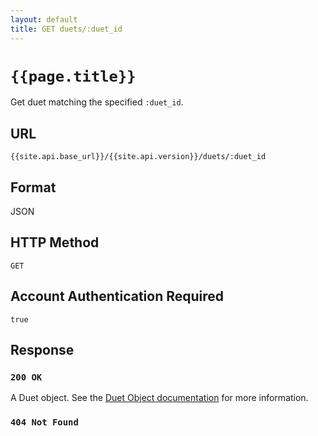 ```yaml
---
layout: default
title: GET duets/:duet_id
---
```

# `{{page.title}}`

Get duet matching the specified `:duet_id`.

## URL

`{{site.api.base_url}}/{{site.api.version}}/duets/:duet_id`

## Format

JSON

## HTTP Method

`GET`

## Account Authentication Required

`true`

## Response

### `200 OK`

A Duet object. See the [Duet Object documentation](/1/duet_object) for more information.

### `404 Not Found`
